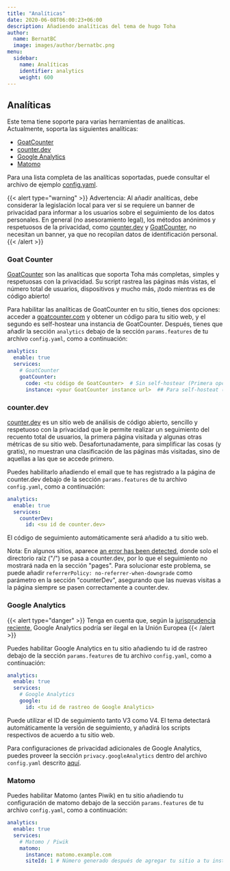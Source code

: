 ```yaml
---
title: "Analíticas"
date: 2020-06-08T06:00:23+06:00
description: Añadiendo analíticas del tema de hugo Toha
author:
  name: BernatBC
  image: images/author/bernatbc.png
menu:
  sidebar:
    name: Analíticas
    identifier: analytics
    weight: 600
---
```


## Analíticas

Este tema tiene soporte para varias herramientas de analíticas. Actualmente, soporta las siguientes analíticas:

- [GoatCounter](https://www.goatcounter.com/)
- [counter.dev](https://counter.dev/)
- [Google Analytics](https://analytics.google.com)
- [Matomo](https://matomo.org/)

Para una lista completa de las analíticas soportadas, puede consultar el archivo de ejemplo [config.yaml](https://github.com/hugo-toha/hugo-toha.github.io/blob/main/config.yaml).

{{< alert type="warning" >}}
Advertencia: Al añadir analíticas, debe considerar la legislación local para ver si se requiere un banner de privacidad para informar a los usuarios sobre el seguimiento de los datos personales. En general (no asesoramiento legal), los métodos anónimos y respetuosos de la privacidad, como [counter.dev](https://counter.dev) y [GoatCounter](https://www.goatcounter.com/), no necesitan un banner, ya que no recopilan datos de identificación personal.
{{< /alert >}}

### Goat Counter

[GoatCounter](https://www.goatcounter.com/) son las analíticas que soporta Toha más completas, simples y respetuosas con la privacidad. Su script rastrea las páginas más vistas, el número total de usuarios, dispositivos y mucho más, ¡todo mientras es de código abierto!

Para habilitar las analíticas de GoatCounter en tu sitio, tienes dos opciones: acceder a [goatcounter.com](https://www.goatcounter.com) y obtener un código para tu sitio web, y el segundo es self-hostear una instancia de GoatCounter. Después, tienes que añadir la sección `analytics` debajo de la sección `params.features` de tu archivo `config.yaml`, como a continuación:

```yaml
analytics:
  enable: true
  services:
    # GoatCounter
    goatCounter:
      code: <tu código de GoatCounter>  # Sin self-hostear (Primera opción)
      instance: <your GoatCounter instance url>  ## Para self-hosteat (Segunda opción). Sólo uses un método
```

### counter.dev

[counter.dev](https://counter.dev) es un sitio web de análisis de código abierto, sencillo y respetuoso con la privacidad que le permite realizar un seguimiento del recuento total de usuarios, la primera página visitada y algunas otras métricas de su sitio web. Desafortunadamente, para simplificar las cosas (y gratis), no muestran una clasificación de las páginas más visitadas, sino de aquellas a las que se accede primero.

Puedes habilitarlo añadiendo el email que te has registrado a la página de counter.dev debajo de la sección `params.features` de tu archivo `config.yaml`, como a continuación:

```yaml
analytics:
  enable: true
  services:
    counterDev:
      id: <su id de counter.dev>
```

El código de seguimiento automáticamente será añadido a tu sitio web.

Nota: En algunos sitios, aparece [an error has been detected](https://github.com/ihucos/counter.dev/issues/37), donde solo el directorio raíz ("/") se pasa a counter.dev, por lo que el seguimiento no mostrará nada en la sección "pages". Para solucionar este problema, se puede añadir `referrerPolicy: no-referrer-when-downgrade` como parámetro en la sección "counterDev", asegurando que las nuevas visitas a la página siempre se pasen correctamente a counter.dev.

### Google Analytics

{{< alert type="danger" >}}
Tenga en cuenta que, según la [jurisprudencia reciente](https://www.euractiv.com/section/politics/short_news/use-of-google-analytics-violates-eu-law-austrian-authority-rules/), Google Analytics podría ser ilegal en la Unión Europea
{{< /alert >}}

Puedes habilitar Google Analytics en tu sitio añadiendo tu id de rastreo debajo de la sección `params.features` de tu archivo `config.yaml`, como a continuación:

```yaml
analytics:
  enable: true
  services:
    # Google Analytics
    google:
      id: <tu id de rastreo de Google Analytics>
```

Puede utilizar el ID de seguimiento tanto V3 como V4. El tema detectará automáticamente la versión de seguimiento, y añadirá los scripts respectivos de acuerdo a tu sitio web.

Para configuraciones de privacidad adicionales de Google Analytics, puedes proveer la sección `privacy.googleAnalytics` dentro del archivo `config.yaml` descrito [aquí](https://gohugo.io/about/hugo-and-gdpr/#all-privacy-settings).

### Matomo

Puedes habilitar Matomo (antes Piwik) en tu sitio añadiendo tu configuración de matomo debajo de la sección `params.features` de tu archivo `config.yaml`, como a continuación:

```yaml
analytics:
  enable: true
  services:
    # Matomo / Piwik
    matomo:
      instance: matomo.example.com
      siteId: 1 # Número generado después de agregar tu sitio a tu instancia
```
